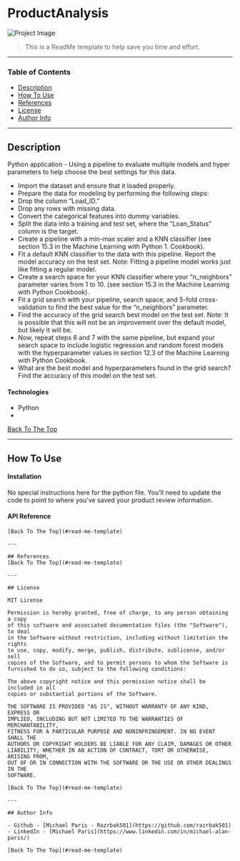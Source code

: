 # ProductAnalysis

![Project Image](project-image-url)

> This is a ReadMe template to help save you time and effort.

---

### Table of Contents
<!-- You're sections headers will be used to reference location of destination. -->

- [Description](#description)
- [How To Use](#how-to-use)
- [References](#references)
- [License](#license)
- [Author Info](#author-info)

---

## Description

Python application - Using a pipeline to evaluate multiple models and hyper parameters to help choose the best settings for this data.

- Import the dataset and ensure that it loaded properly.
- Prepare the data for modeling by performing the following steps:
- Drop the column “Load_ID.”
- Drop any rows with missing data.
- Convert the categorical features into dummy variables.
- Split the data into a training and test set, where the “Loan_Status” column is the target.
- Create a pipeline with a min-max scaler and a KNN classifier (see section 15.3 in the Machine Learning with Python 1. Cookbook).
- Fit a default KNN classifier to the data with this pipeline. Report the model accuracy on the test set. Note: Fitting a pipeline model works just like fitting a regular model.
- Create a search space for your KNN classifier where your “n_neighbors” parameter varies from 1 to 10. (see section 15.3 in the Machine Learning with Python Cookbook).
- Fit a grid search with your pipeline, search space, and 5-fold cross-validation to find the best value for the “n_neighbors” parameter.
- Find the accuracy of the grid search best model on the test set. Note: It is possible that this will not be an improvement over the default model, but likely it will be.
- Now, repeat steps 6 and 7 with the same pipeline, but expand your search space to include logistic regression and random forest models with the hyperparameter values in section 12.3 of the Machine Learning with Python Cookbook.
- What are the best model and hyperparameters found in the grid search? Find the accuracy of this model on the test set.


#### Technologies

- Python
- 

[Back To The Top](#read-me-template)

---

## How To Use

#### Installation

No special instructions here for the python file.  You'll need to update the code to point to where you've saved your product review information.

#### API Reference

```
[Back To The Top](#read-me-template)

---

## References
[Back To The Top](#read-me-template)

---

## License

MIT License

Permission is hereby granted, free of charge, to any person obtaining a copy
of this software and associated documentation files (the "Software"), to deal
in the Software without restriction, including without limitation the rights
to use, copy, modify, merge, publish, distribute, sublicense, and/or sell
copies of the Software, and to permit persons to whom the Software is
furnished to do so, subject to the following conditions:

The above copyright notice and this permission notice shall be included in all
copies or substantial portions of the Software.

THE SOFTWARE IS PROVIDED "AS IS", WITHOUT WARRANTY OF ANY KIND, EXPRESS OR
IMPLIED, INCLUDING BUT NOT LIMITED TO THE WARRANTIES OF MERCHANTABILITY,
FITNESS FOR A PARTICULAR PURPOSE AND NONINFRINGEMENT. IN NO EVENT SHALL THE
AUTHORS OR COPYRIGHT HOLDERS BE LIABLE FOR ANY CLAIM, DAMAGES OR OTHER
LIABILITY, WHETHER IN AN ACTION OF CONTRACT, TORT OR OTHERWISE, ARISING FROM,
OUT OF OR IN CONNECTION WITH THE SOFTWARE OR THE USE OR OTHER DEALINGS IN THE
SOFTWARE.

[Back To The Top](#read-me-template)

---

## Author Info

- Github - [Michael Paris - Razrbak501](https://github.com/razrbak501)
- LinkedIn - [Michael Paris](https://www.linkedin.com/in/michael-alan-paris/)

[Back To The Top](#read-me-template)
